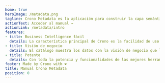 ```yaml
---
home: true
heroImage: /metadata.png
tagline: Crono Metadata es la aplicación para construir la capa semántica de Crono. 
actionText: Acceder al manual →
actionLink: /metadata/intro
features:
- title: Business Intelligence fácil
  details: La característica principal de Crono es la facilidad de uso. Así de simple. ❤️
- title: Visión de negocio
  details: El catálogo muestra los datos con la visión de negocio que los analistas necesitan.🧑‍🦰
- title: Potente
  details: Con toda la potencia y funcionalidades de las mejores herramientas de BI. 🛠️
footer: Made by Crono with ❤️
title: Manual Crono Metadata
position: 0
---
```


